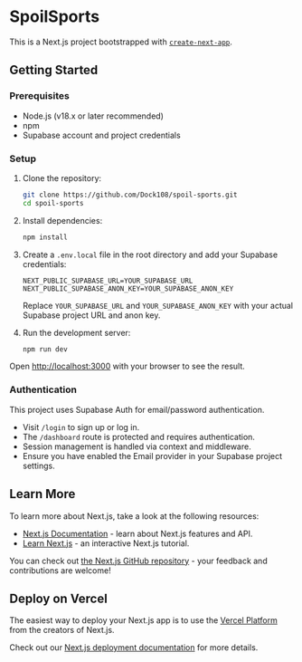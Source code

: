 # SpoilSports

This is a Next.js project bootstrapped with [`create-next-app`](https://github.com/vercel/next.js/tree/canary/packages/create-next-app).

## Getting Started

### Prerequisites

- Node.js (v18.x or later recommended)
- npm
- Supabase account and project credentials

### Setup

1. Clone the repository:
   ```bash
   git clone https://github.com/Dock108/spoil-sports.git
   cd spoil-sports
   ```

2. Install dependencies:
   ```bash
   npm install
   ```

3. Create a `.env.local` file in the root directory and add your Supabase credentials:
   ```dotenv
   NEXT_PUBLIC_SUPABASE_URL=YOUR_SUPABASE_URL
   NEXT_PUBLIC_SUPABASE_ANON_KEY=YOUR_SUPABASE_ANON_KEY
   ```
   Replace `YOUR_SUPABASE_URL` and `YOUR_SUPABASE_ANON_KEY` with your actual Supabase project URL and anon key.

4. Run the development server:
   ```bash
   npm run dev
   ```

Open [http://localhost:3000](http://localhost:3000) with your browser to see the result.

### Authentication

This project uses Supabase Auth for email/password authentication.

- Visit `/login` to sign up or log in.
- The `/dashboard` route is protected and requires authentication.
- Session management is handled via context and middleware.
- Ensure you have enabled the Email provider in your Supabase project settings.

## Learn More

To learn more about Next.js, take a look at the following resources:

- [Next.js Documentation](https://nextjs.org/docs) - learn about Next.js features and API.
- [Learn Next.js](https://nextjs.org/learn) - an interactive Next.js tutorial.

You can check out [the Next.js GitHub repository](https://github.com/vercel/next.js/) - your feedback and contributions are welcome!

## Deploy on Vercel

The easiest way to deploy your Next.js app is to use the [Vercel Platform](https://vercel.com/new?utm_medium=default-template&filter=next.js&utm_source=create-next-app&utm_campaign=create-next-app-readme) from the creators of Next.js.

Check out our [Next.js deployment documentation](https://nextjs.org/docs/deployment) for more details.

